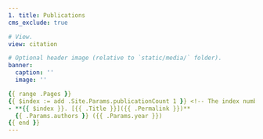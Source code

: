 ```yaml
---
1. title: Publications
cms_exclude: true

# View.
view: citation

# Optional header image (relative to `static/media/` folder).
banner:
  caption: ''
  image: ''

{{ range .Pages }}
{{ $index := add .Site.Params.publicationCount 1 }} <!-- The index number starts from 1 -->
- **{{ $index }}. [{{ .Title }}]({{ .Permalink }})**  
  {{ .Params.authors }} ({{ .Params.year }})
{{ end }}
---
```

